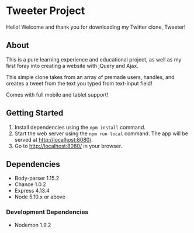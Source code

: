 # Tweeter Project

Hello! Welcome and thank you for downloading my Twitter clone, Tweeter!

## About

This is a pure learning experience and educational project, as well as my first foray into creating a website with jQuery and Ajax.

This simple clone takes from an array of premade users, handles, and creates a tweet from the text you typed from text-input field!

Comes with full mobile and tablet support!

## Getting Started

1. Install dependencies using the `npm install` command.
2. Start the web server using the `npm run local` command. The app will be served at <http://localhost:8080/>.
3. Go to <http://localhost:8080/> in your browser.

## Dependencies

- Body-parser 1.15.2
- Chance 1.0.2
- Express 4.13.4
- Node 5.10.x or above

### Development Dependencies

- Nodemon 1.9.2
